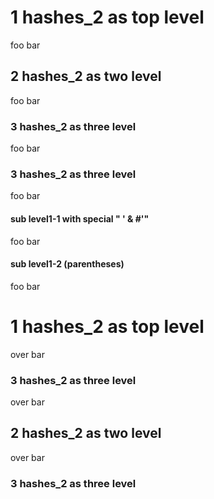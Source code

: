 # 1 hashes_2 as top level

foo bar

## 2 hashes_2 as two level

foo bar

### 3 hashes_2 as three level

foo bar

### 3 hashes_2 as three level

foo bar

#### sub level1-1 with special " ' & #'"

foo bar

#### sub level1-2 (parentheses)

foo bar

# 1 hashes_2 as top level

over bar

### 3 hashes_2 as three level

over bar

## 2 hashes_2 as two level

over bar

### 3 hashes_2 as three level